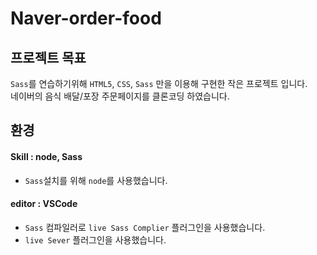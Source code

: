 # Naver-order-food
## 프로젝트 목표
`Sass`를 연습하기위해 `HTML5`, `CSS`, `Sass` 만을 이용해 구현한 작은 프로젝트 입니다.  
네이버의 음식 배달/포장 주문페이지를  클론코딩 하였습니다.

## 환경
#### Skill : node, Sass
- `Sass`설치를 위해 `node`를 사용했습니다.
#### editor : VSCode
- `Sass` 컴파일러로 `live Sass Complier` 플러그인을 사용했습니다.
- `live Sever` 플러그인을 사용했습니다.
